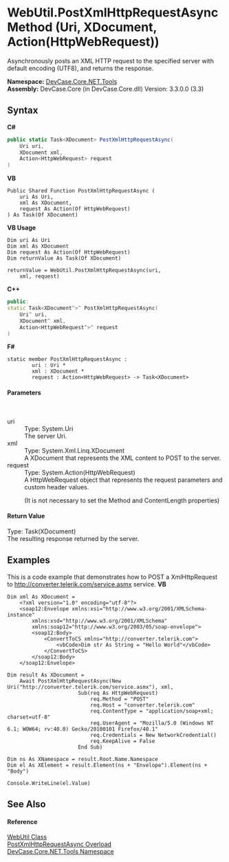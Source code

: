 # WebUtil.PostXmlHttpRequestAsync Method (Uri, XDocument, Action(HttpWebRequest))
 

Asynchronously posts an XML HTTP request to the specified server with default encoding (UTF8), and returns the response.

**Namespace:**&nbsp;<a href="N_DevCase_Core_NET_Tools">DevCase.Core.NET.Tools</a><br />**Assembly:**&nbsp;DevCase.Core (in DevCase.Core.dll) Version: 3.3.0.0 (3.3)

## Syntax

**C#**<br />
``` C#
public static Task<XDocument> PostXmlHttpRequestAsync(
	Uri uri,
	XDocument xml,
	Action<HttpWebRequest> request
)
```

**VB**<br />
``` VB
Public Shared Function PostXmlHttpRequestAsync ( 
	uri As Uri,
	xml As XDocument,
	request As Action(Of HttpWebRequest)
) As Task(Of XDocument)
```

**VB Usage**<br />
``` VB Usage
Dim uri As Uri
Dim xml As XDocument
Dim request As Action(Of HttpWebRequest)
Dim returnValue As Task(Of XDocument)

returnValue = WebUtil.PostXmlHttpRequestAsync(uri, 
	xml, request)
```

**C++**<br />
``` C++
public:
static Task<XDocument^>^ PostXmlHttpRequestAsync(
	Uri^ uri, 
	XDocument^ xml, 
	Action<HttpWebRequest^>^ request
)
```

**F#**<br />
``` F#
static member PostXmlHttpRequestAsync : 
        uri : Uri * 
        xml : XDocument * 
        request : Action<HttpWebRequest> -> Task<XDocument> 

```


#### Parameters
&nbsp;<dl><dt>uri</dt><dd>Type: System.Uri<br />The server Uri.</dd><dt>xml</dt><dd>Type: System.Xml.Linq.XDocument<br />A XDocument that represents the XML content to POST to the server.</dd><dt>request</dt><dd>Type: System.Action(HttpWebRequest)<br />A HttpWebRequest object that represents the request parameters and custom header values. 

 (It is not necessary to set the Method and ContentLength properties)</dd></dl>

#### Return Value
Type: Task(XDocument)<br />The resulting response returned by the server.

## Examples
This is a code example that demonstrates how to POST a XmlHttpRequest to http://converter.telerik.com/service.asmx service. 
**VB**<br />
``` VB
Dim xml As XDocument =
    <?xml version="1.0" encoding="utf-8"?>
    <soap12:Envelope xmlns:xsi="http://www.w3.org/2001/XMLSchema-instance"
        xmlns:xsd="http://www.w3.org/2001/XMLSchema"
        xmlns:soap12="http://www.w3.org/2003/05/soap-envelope">
        <soap12:Body>
            <ConvertToCS xmlns="http://converter.telerik.com">
                <vbCode>Dim str As String = "Hello World"</vbCode>
            </ConvertToCS>
        </soap12:Body>
    </soap12:Envelope>

Dim result As XDocument =
    Await PostXmlHttpRequestAsync(New Uri("http://converter.telerik.com/service.asmx"), xml,
                       Sub(req As HttpWebRequest)
                           req.Method = "POST"
                           req.Host = "converter.telerik.com"
                           req.ContentType = "application/soap+xml; charset=utf-8"
                           req.UserAgent = "Mozilla/5.0 (Windows NT 6.1; WOW64; rv:40.0) Gecko/20100101 Firefox/40.1"
                           req.Credentials = New NetworkCredential()
                           req.KeepAlive = False
                       End Sub)

Dim ns As XNamespace = result.Root.Name.Namespace
Dim el As XElement = result.Element(ns + "Envelope").Element(ns + "Body")

Console.WriteLine(el.Value)
```


## See Also


#### Reference
<a href="T_DevCase_Core_NET_Tools_WebUtil">WebUtil Class</a><br /><a href="Overload_DevCase_Core_NET_Tools_WebUtil_PostXmlHttpRequestAsync">PostXmlHttpRequestAsync Overload</a><br /><a href="N_DevCase_Core_NET_Tools">DevCase.Core.NET.Tools Namespace</a><br />